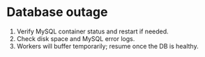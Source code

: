 # Database outage

1. Verify MySQL container status and restart if needed.
2. Check disk space and MySQL error logs.
3. Workers will buffer temporarily; resume once the DB is healthy.
